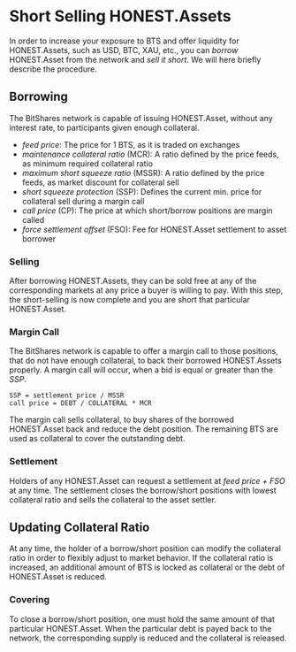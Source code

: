 # Short Selling HONEST.Assets

In order to increase your exposure to BTS and offer liquidity for HONEST.Assets, such
as USD, BTC, XAU, etc., you can *borrow* HONEST.Asset from the network and
*sell it short*. We will here briefly describe the procedure.

## Borrowing

The BitShares network is capable of issuing HONEST.Asset, without any interest rate, to participants given enough collateral.

 * *feed price*: The price for 1 BTS, as it is traded on exchanges
 * *maintenance collateral ratio* (MCR): A ratio defined by the price feeds, as minimum required collateral ratio
 * *maximum short squeeze ratio* (MSSR): A ratio defined by the price feeds, as market discount for collateral sell
 * *short squeeze protection* (SSP): Defines the current min. price for collateral sell during a margin call
 * *call price* (CP): The price at which short/borrow positions are margin called
 * *force settlement offset* (FSO): Fee for HONEST.Asset settlement to asset borrower

### Selling

 After borrowing HONEST.Assets, they can be sold free at any of the corresponding
 markets at any price a buyer is willing to pay. With this step, the
 short-selling is now complete and you are short that particular HONEST.Asset.

### Margin Call

The BitShares network is capable to offer a margin call to those positions, that do not
have enough collateral, to back their borrowed HONEST.Assets properly.
A margin call will occur, when a bid is equal or greater than the *SSP*.

```
SSP = settlement price / MSSR
call price = DEBT / COLLATERAL * MCR
```

The margin call sells collateral, to buy shares of the borrowed HONEST.Asset back and reduce the debt position. The remaining BTS are used as collateral to cover the outstanding debt.

### Settlement

Holders of any HONEST.Asset can request a settlement at *feed price + FSO* at any time.
The settlement closes the borrow/short positions with lowest collateral ratio and sells the collateral to the asset settler.

## Updating Collateral Ratio

At any time, the holder of a borrow/short position can modify the collateral
ratio in order to flexibly adjust to market behavior. If the collateral ratio is
increased, an additional amount of BTS is locked as collateral or the debt of HONEST.Asset is reduced.

### Covering

To close a borrow/short position, one must hold the same amount of that
particular HONEST.Asset. When the particular debt is payed back to the network, the corresponding supply is reduced and the collateral is released.
